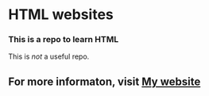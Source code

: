 # HTML websites

### This is a repo to learn **HTML**


This is *not* a useful repo.

## For more informaton, visit [My website](https://chandan-shringi.github.io)
